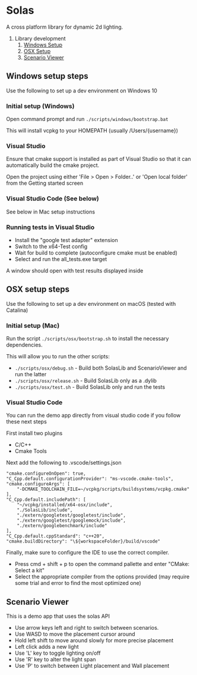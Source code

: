 # Solas

A cross platform library for dynamic 2d lighting.

1. Library development
   1. [Windows Setup](#windows-setup-steps)
   2. [OSX Setup](#osx-setup-steps)
   3. [Scenario Viewer](#scenario-viewer)

## Windows setup steps

Use the following to set up a dev environment on Windows 10

### Initial setup (Windows)

Open command prompt and run `./scripts/windows/bootstrap.bat`

This will install vcpkg to your HOMEPATH (usually /Users/{username})

### Visual Studio

Ensure that cmake support is installed as part of Visual Studio so that it can automatically build the cmake project.

Open the project using either 'File > Open > Folder..' or 'Open local folder' from the Getting started screen

### Visual Studio Code (See below)

See below in Mac setup instructions

### Running tests in Visual Studio

- Install the "google test adapter" extension
- Switch to the x64-Test config
- Wait for build to complete (autoconfigure cmake must be enabled)
- Select and run the all_tests.exe target

A window should open with test results displayed inside

## OSX setup steps

Use the following to set up a dev environment on macOS (tested with Catalina)

### Initial setup (Mac)

Run the script `./scripts/osx/bootstrap.sh` to install the necessary dependencies.

This will allow you to run the other scripts:

- `./scripts/osx/debug.sh` - Build both SolasLib and ScenarioViewer and run the latter
- `./scripts/osx/release.sh` - Build SolasLib only as a .dylib
- `./scripts/osx/test.sh` - Build SolasLib only and run the tests

### Visual Studio Code

You can run the demo app directly from visual studio code if you follow these next steps

First install two plugins

- C/C++
- Cmake Tools

Next add the following to .vscode/settings.json

    "cmake.configureOnOpen": true,
    "C_Cpp.default.configurationProvider": "ms-vscode.cmake-tools",
    "cmake.configureArgs": [
        "-DCMAKE_TOOLCHAIN_FILE=~/vcpkg/scripts/buildsystems/vcpkg.cmake"
    ],
    "C_Cpp.default.includePath": [
        "~/vcpkg/installed/x64-osx/include",
        "./SolasLib/include",
        "./extern/googletest/googletest/include",
        "./extern/googletest/googlemock/include",
        "./extern/googlebenchmark/include"
    ],
    "C_Cpp.default.cppStandard": "c++20",
    "cmake.buildDirectory": "\${workspaceFolder}/build/vscode"

Finally, make sure to configure the IDE to use the correct compiler.

- Press cmd + shift + p to open the command pallette and enter "CMake: Select a kit"
- Select the appropriate compiler from the options provided (may require some trial and error to find the most optimized one)

## Scenario Viewer

This is a demo app that uses the solas API

- Use arrow keys left and right to switch between scenarios.
- Use WASD to move the placement cursor around
- Hold left shift to move around slowly for more precise placement
- Left click adds a new light
- Use 'L' key to toggle lighting on/off
- Use 'R' key to alter the light span
- Use 'P' to switch between Light placement and Wall placement
